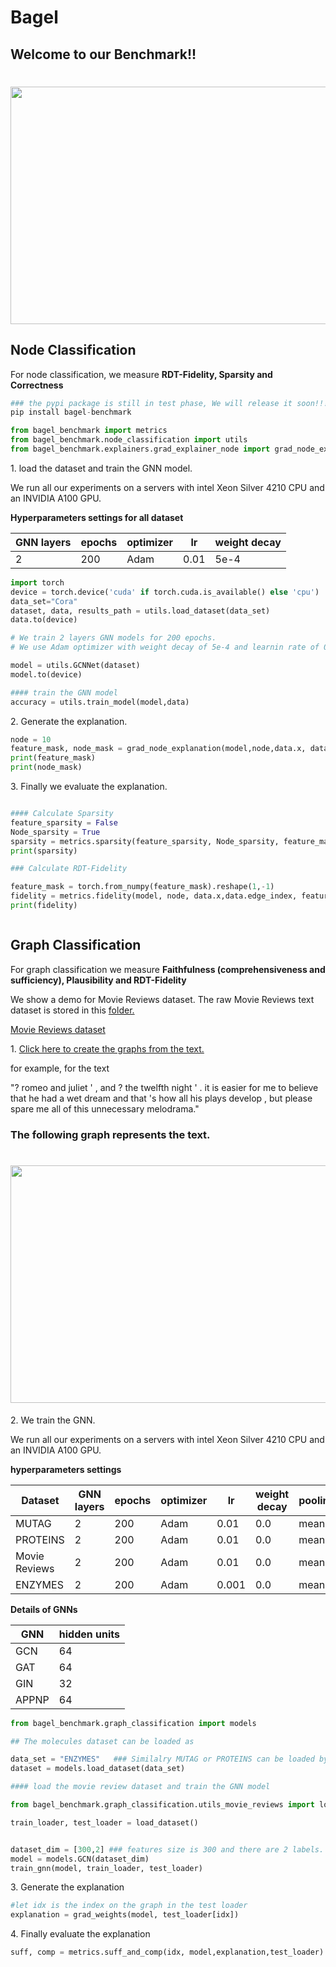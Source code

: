 
<h1>Bagel</h1>
<h2>Welcome to our Benchmark!!</h2>
<h1 style="text-align:center">
<img style="vertical-align:middle" width="900" height="380" src="https://anonymous.4open.science/r/Bagel-benchmark-F451/Images/bagel-v4-1.pdf" />

 </h1>



<h2>Node Classification</h2>

For node classification, we measure **RDT-Fidelity, Sparsity and Correctness**



 
```python
### the pypi package is still in test phase, We will release it soon!!!
pip install bagel-benchmark
```

```python
from bagel_benchmark import metrics
from bagel_benchmark.node_classification import utils
from bagel_benchmark.explainers.grad_explainer_node import grad_node_explanation
```
<p>
 1. load the dataset and train the GNN model.
</p>

We run all our experiments on a servers with intel Xeon Silver 4210 CPU and an INVIDIA A100 GPU.

**Hyperparameters settings for all dataset**

 GNN layers | epochs | optimizer | lr | weight decay | 
 --- | --- | --- |--- |--- |
  2 | 200 | Adam | 0.01 | 5e-4|


```python
import torch
device = torch.device('cuda' if torch.cuda.is_available() else 'cpu')
data_set="Cora"
dataset, data, results_path = utils.load_dataset(data_set)
data.to(device)
```
```python
# We train 2 layers GNN models for 200 epochs. 
# We use Adam optimizer with weight decay of 5e-4 and learnin rate of 0.01. 

model = utils.GCNNet(dataset)
model.to(device)

#### train the GNN model 
accuracy = utils.train_model(model,data)
```
<p> 2. Generate the explanation. </p>

```python
node = 10
feature_mask, node_mask = grad_node_explanation(model,node,data.x, data.edge_index)
print(feature_mask)
print(node_mask)
```
<p>3. Finally we evaluate the explanation.</p>

```python

#### Calculate Sparsity 
feature_sparsity = False
Node_sparsity = True
sparsity = metrics.sparsity(feature_sparsity, Node_sparsity, feature_mask, node_mask)
print(sparsity)

### Calculate RDT-Fidelity

feature_mask = torch.from_numpy(feature_mask).reshape(1,-1)
fidelity = metrics.fidelity(model, node, data.x,data.edge_index, feature_mask=feature_mask)
print(fidelity)



```
<h2>Graph Classification</h2>

For graph classification we measure **Faithfulness (comprehensiveness and sufficiency), Plausibility and RDT-Fidelity**

<a> We show a demo for Movie Reviews dataset.</a>  <a>  The raw Movie Reviews text dataset is stored in this <i class="bi bi-file-earmark-pdf"></i><a href="https://anonymous.4open.science/r/Bagel-benchmark-02C9/bagel_benchmark/dataset/movie_reviews/" rel="permalink">folder.</a> 
</a>

 <p> <i class="bi bi-file-earmark-pdf"></i><a href="https://arxiv.org/pdf/1911.03429.pdf" rel="permalink">Movie Reviews dataset</a> </p>
 
 
 
<p>1. <i class="bi bi-file-earmark-pdf"></i><a href="https://anonymous.4open.science/r/Bagel-benchmark-02C9/bagel_benchmark/dataset/create_movie_reviews.py" rel="permalink">Click here to create the graphs from the text. </a> </p>
for example, for the text

"? romeo and juliet ' , and ? the twelfth night ' . it is easier for me to believe that he had a wet dream and that 's how all his plays develop , but please spare me all of this unnecessary melodrama."

<h3>The following graph represents the text.</h3>

<h1 style="text-align:center">
<img style="vertical-align:middle" width="900" height="380" src="https://anonymous.4open.science/r/Bagel-benchmark-02C9/Images/text2graph.jpg" />
 </h1>
<p>2. We train the GNN. </p2>

We run all our experiments on a servers with intel Xeon Silver 4210 CPU and an INVIDIA A100 GPU.


**hyperparameters settings**

 Dataset |GNN layers | epochs | optimizer | lr | weight decay | pooling |
 ---|--- | --- | --- |--- |--- |---|
  MUTAG|2 | 200 | Adam | 0.01 | 0.0|mean|
  PROTEINS |2 | 200 | Adam | 0.01 |0.0 |mean|
  Movie Reviews |2 | 200 | Adam | 0.01 | 0.0 |mean|
  ENZYMES |2 | 200 | Adam | 0.001 | 0.0 |mean|

**Details of GNNs**

 GNN |hidden units | 
 ---|--- |
 GCN| 64 |
 GAT| 64 |
 GIN| 32 |
 APPNP |64|



```python
from bagel_benchmark.graph_classification import models

## The molecules dataset can be loaded as

data_set = "ENZYMES"   ### Similalry MUTAG or PROTEINS can be loaded by replacing data_set="MUTAG" or "PROTEINS"
dataset = models.load_dataset(data_set)
```
 
```python
#### load the movie review dataset and train the GNN model

from bagel_benchmark.graph_classification.utils_movie_reviews import load_dataset, train_gnn

train_loader, test_loader = load_dataset()


dataset_dim = [300,2] ### features size is 300 and there are 2 labels. 
model = models.GCN(dataset_dim)
train_gnn(model, train_loader, test_loader)
```
<p>3. Generate the explanation </p2>

```python
#let idx is the index on the graph in the test loader
explanation = grad_weights(model, test_loader[idx])

```
<p>4. Finally evaluate the explanation </p2>

```python
suff, comp = metrics.suff_and_comp(idx, model,explanation,test_loader)
```







